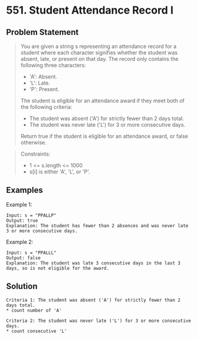 # 551. Student Attendance Record I

## Problem Statement

> You are given a string s representing an attendance record for a student where each character signifies whether the student was absent, late, or present on that day. The record only contains the following three characters:
>
> - 'A': Absent.
> - 'L': Late.
> - 'P': Present.
>
> The student is eligible for an attendance award if they meet both of the following criteria:
>
> - The student was absent ('A') for strictly fewer than 2 days total.
> - The student was never late ('L') for 3 or more consecutive days.
>
> Return true if the student is eligible for an attendance award, or false otherwise.

> Constraints:
>
> - 1 <= s.length <= 1000
> - s[i] is either 'A', 'L', or 'P'.

## Examples

Example 1:

```
Input: s = "PPALLP"
Output: true
Explanation: The student has fewer than 2 absences and was never late 3 or more consecutive days.
```

Example 2:

```
Input: s = "PPALLL"
Output: false
Explanation: The student was late 3 consecutive days in the last 3 days, so is not eligible for the award.
```

## Solution

```
Criteria 1: The student was absent ('A') for strictly fewer than 2 days total.
* count number of 'A'

Criteria 2: The student was never late ('L') for 3 or more consecutive days.
* count consecutive 'L'
```
